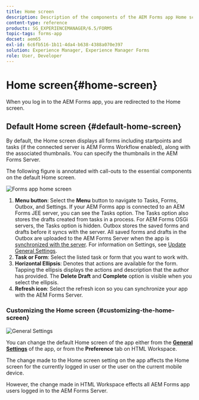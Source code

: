 ```yaml
---
title: Home screen
description: Description of the components of the AEM Forms app Home screen
content-type: reference
products: SG_EXPERIENCEMANAGER/6.5/FORMS
topic-tags: forms-app
docset: aem65
exl-id: 6c6fb516-1b11-4da4-b638-4388a070e397
solution: Experience Manager, Experience Manager Forms
role: User, Developer
---
```

# Home screen{#home-screen}

When you log in to the AEM Forms app, you are redirected to the Home screen.

## Default Home screen {#default-home-screen}

By default, the Home screen displays all forms including startpoints and tasks (if the connected server is AEM Forms Workflow enabled), along with the associated thumbnails. You can specify the thumbnails in the AEM Forms Server.

The following figure is annotated with call-outs to the essential components on the default Home screen.

![Forms app home screen](assets/home-screen-1.png)

<!--Click to enlarge

![home-screen-1-1](assets/home-screen-1-1.png)-->

1. **Menu button**: Select the **Menu** button to navigate to Tasks, Forms, Outbox, and Settings. If your AEM Forms app is connected to an AEM Forms JEE server, you can see the Tasks option. The Tasks option also stores the drafts created from tasks in a process. For AEM Forms OSGi servers, the Tasks option is hidden. Outbox stores the saved forms and drafts before it syncs with the server. All saved forms and drafts in the Outbox are uploaded to the AEM Forms Server when the app is [synchronized with the server](../../forms/using/sync-app.md). For information on Settings, see [Update General Settings](../../forms/using/update-general-settings.md).
1. **Task or Form**: Select the listed task or form that you want to work with.
1. **Horizontal Ellipsis**: Denotes that actions are available for the form. Tapping the ellipsis displays the actions and description that the author has provided. The **Delete Draft** and **Complete** option is visible when you select the ellipsis.
1. **Refresh icon**: Select the refresh icon so you can synchronize your app with the AEM Forms Server.

### Customizing the Home screen {#customizing-the-home-screen}

![General Settings](assets/gen-settings.png)

You can change the default Home screen of the app either from the **[General Settings](../../forms/using/update-general-settings.md)** of the app, or from the **Preference** tab on HTML Workspace.

The change made to the Home screen setting on the app affects the Home screen for the currently logged in user or the user on the current mobile device.

However, the change made in HTML Workspace effects all AEM Forms app users logged in to the AEM Forms Server.
